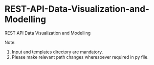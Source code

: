 # REST-API-Data-Visualization-and-Modelling
REST API Data Visualization and Modelling 

Note:
1. Input and templates directory are mandatory.
2. Please make relevant path changes wheresoever required in py file. 

